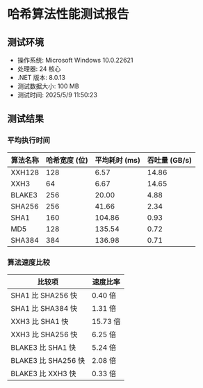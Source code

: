 ﻿# 哈希算法性能测试报告

## 测试环境
- 操作系统: Microsoft Windows 10.0.22621
- 处理器: 24 核心
- .NET 版本: 8.0.13
- 测试数据大小: 100 MB
- 测试时间: 2025/5/9 11:50:23

## 测试结果

### 平均执行时间

| 算法名称 | 哈希宽度 (位) | 平均耗时 (ms) | 吞吐量 (GB/s) |
|---------|------------|------------|------------|
| XXH128   | 128  | 6.57    | 14.86 |
| XXH3     | 64   | 6.67    | 14.65 |
| BLAKE3   | 256  | 20.00   | 4.88 |
| SHA256   | 256  | 41.66   | 2.34 |
| SHA1     | 160  | 104.86  | 0.93 |
| MD5      | 128  | 135.54  | 0.72 |
| SHA384   | 384  | 136.98  | 0.71 |

### 算法速度比较

| 比较项 | 速度比率 |
|-------|--------|
| SHA1 比 SHA256 快 | 0.40 倍 |
| SHA1 比 SHA384 快 | 1.31 倍 |
| XXH3 比 SHA1 快 | 15.73 倍 |
| XXH3 比 SHA256 快 | 6.25 倍 |
| BLAKE3 比 SHA1 快 | 5.24 倍 |
| BLAKE3 比 SHA256 快 | 2.08 倍 |
| BLAKE3 比 XXH3 快 | 0.33 倍 |
